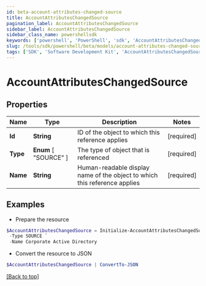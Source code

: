 ```yaml
---
id: beta-account-attributes-changed-source
title: AccountAttributesChangedSource
pagination_label: AccountAttributesChangedSource
sidebar_label: AccountAttributesChangedSource
sidebar_class_name: powershellsdk
keywords: ['powershell', 'PowerShell', 'sdk', 'AccountAttributesChangedSource', 'BetaAccountAttributesChangedSource'] 
slug: /tools/sdk/powershell/beta/models/account-attributes-changed-source
tags: ['SDK', 'Software Development Kit', 'AccountAttributesChangedSource', 'BetaAccountAttributesChangedSource']
---
```



# AccountAttributesChangedSource

## Properties

Name | Type | Description | Notes
------------ | ------------- | ------------- | -------------
**Id** | **String** | ID of the object to which this reference applies | [required]
**Type** |  **Enum** [  "SOURCE" ] | The type of object that is referenced | [required]
**Name** | **String** | Human-readable display name of the object to which this reference applies | [required]

## Examples

- Prepare the resource
```powershell
$AccountAttributesChangedSource = Initialize-AccountAttributesChangedSource  -Id 4e4d982dddff4267ab12f0f1e72b5a6d `
 -Type SOURCE `
 -Name Corporate Active Directory
```

- Convert the resource to JSON
```powershell
$AccountAttributesChangedSource | ConvertTo-JSON
```


[[Back to top]](#) 

